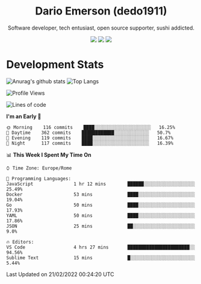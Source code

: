 <div align="center">
  
# Dario Emerson (dedo1911)
Software developer, tech entusiast, open source supporter, sushi addicted.

[![](https://img.shields.io/badge/-Linkedin-informational?style=for-the-badge&logo=linkedin&logoColor=white&color=2867B2)](http://linkedin.com/in/dedo1911)
[![](https://img.shields.io/badge/-Telegram-informational?style=for-the-badge&logo=telegram&logoColor=white&color=0088cc)](https://t.me/dedo1911)
[![](https://img.shields.io/badge/-Facebook-informational?style=for-the-badge&logo=facebook&logoColor=white&color=3b5998)](https://fb.com/dedo1911)

</div>

# Development Stats

![Anurag's github stats](https://github-readme-stats.vercel.app/api?username=dedo1911&count_private=true&show_icons=true&theme=chartreuse-dark)
![Top Langs](https://github-readme-stats.vercel.app/api/top-langs/?username=dedo1911&theme=chartreuse-dark&layout=compact)

<!--START_SECTION:waka-->
![Profile Views](http://img.shields.io/badge/Profile%20Views-2-blue)

![Lines of code](https://img.shields.io/badge/From%20Hello%20World%20I%27ve%20Written-51%20Thousand%20lines%20of%20code-blue)

**I'm an Early 🐤** 

```text
🌞 Morning    116 commits    ████░░░░░░░░░░░░░░░░░░░░░   16.25% 
🌆 Daytime    362 commits    ████████████░░░░░░░░░░░░░   50.7% 
🌃 Evening    119 commits    ████░░░░░░░░░░░░░░░░░░░░░   16.67% 
🌙 Night      117 commits    ████░░░░░░░░░░░░░░░░░░░░░   16.39%

```


📊 **This Week I Spent My Time On** 

```text
⌚︎ Time Zone: Europe/Rome

💬 Programming Languages: 
JavaScript               1 hr 12 mins        ██████░░░░░░░░░░░░░░░░░░░   25.49% 
Docker                   53 mins             ████░░░░░░░░░░░░░░░░░░░░░   19.04% 
Go                       50 mins             ████░░░░░░░░░░░░░░░░░░░░░   17.93% 
YAML                     50 mins             ████░░░░░░░░░░░░░░░░░░░░░   17.86% 
JSON                     25 mins             ██░░░░░░░░░░░░░░░░░░░░░░░   9.0%

🔥 Editors: 
VS Code                  4 hrs 27 mins       ███████████████████████░░   94.56% 
Sublime Text             15 mins             █░░░░░░░░░░░░░░░░░░░░░░░░   5.44%

```


 Last Updated on 21/02/2022 00:24:20 UTC
<!--END_SECTION:waka-->

<!--
**dedo1911/dedo1911** is a ✨ _special_ ✨ repository because its `README.md` (this file) appears on your GitHub profile.

Here are some ideas to get you started:

- 🔭 I’m currently working on ...
- 🌱 I’m currently learning ...
- 👯 I’m looking to collaborate on ...
- 🤔 I’m looking for help with ...
- 💬 Ask me about ...
- 📫 How to reach me: ...
- 😄 Pronouns: ...
- ⚡ Fun fact: ...
-->
